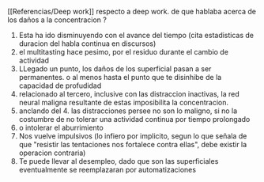 [[Referencias/Deep work]]
respecto a deep work.  de que hablaba acerca de los daños  a la concentracion ?
1) Esta ha ido disminuyendo con el avance del tiempo (cita estadisticas de duracion del habla continua en discursos)
2) el multitasting hace pesimo, por el residuo durante el cambio de actividad
3)  LLegado un punto, los daños de los superficial pasan a ser permanentes. o al menos hasta el punto que te disinhibe de la capacidad de profudidad
4) relacionado al tercero, inclusive con las distraccion inactivas, la red neural maligna resultante de estas imposibilita la concentracion.
5) anclando del 4. las distracciones persee no son lo maligno, si no la costumbre de no tolerar una actividad continua por tiempo prolongado
6) o intolerar el aburrimiento
7) Nos vuelve impulsivos (lo infiero por implicito, segun lo que señala de que "resistir las tentaciones nos fortalece contra ellas", debe existir la operacion contraria)
8) Te puede llevar al desempleo, dado que son las superficiales eventualmente se reemplazaran por automatizaciones
